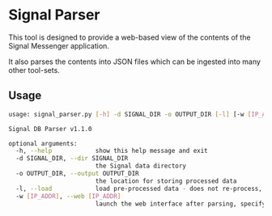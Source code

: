 # Signal Parser
This tool is designed to provide a web-based view of the contents of the Signal Messenger application.

It also parses the contents into JSON files which can be ingested into many other tool-sets.

## Usage

```bash
usage: signal_parser.py [-h] -d SIGNAL_DIR -o OUTPUT_DIR [-l] [-w [IP_ADDR]]

Signal DB Parser v1.1.0

optional arguments:
  -h, --help            show this help message and exit
  -d SIGNAL_DIR, --dir SIGNAL_DIR
                        the Signal data directory
  -o OUTPUT_DIR, --output OUTPUT_DIR
                        the location for storing processed data
  -l, --load            load pre-processed data - does not re-process, requires -w, -o, -d
  -w [IP_ADDR], --web [IP_ADDR]
                        launch the web interface after parsing, specify the IP address to use
```

